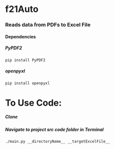 # f21Auto

### Reads data from PDFs to Excel File

#### Dependencies

##### PyPDF2
`pip install PyPDF2`

##### openpyxl
`pip install openpyxl`


# To Use Code:

##### Clone 

##### Navigate to project src code folder in Terminal

`./main.py __directoryName__ __targetExcelFile__`
